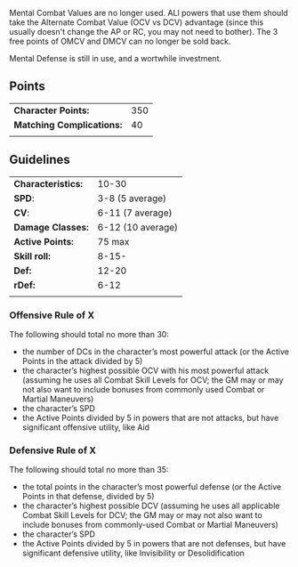 Mental Combat Values are no longer used. ALl powers that use them should take the Alternate Combat Value (OCV vs DCV) advantage (since this usually doesn't change the AP or RC, you may not need to bother). The 3 free points of OMCV and DMCV can no longer be sold back.

Mental Defense is still in use, and a wortwhile investment.

## Points
|||
|---|---|
|**Character Points:**|350|
|**Matching Complications:**|40|
||

## Guidelines
|||
|---|---|
|**Characteristics:**|10-30|
|**SPD**:|3-8 (5 average)|
|**CV**:|6-11 (7 average)|
|**Damage Classes:**|6-12 (10 average)|
|**Active Points:**|75 max|
|**Skill roll:**|8-15-|
|**Def:**|12-20|
|**rDef:**|6-12|
|||
### Offensive Rule of X
The following should total no more than 30:
* the number of DCs in the character’s most powerful attack (or the Active Points in the attack divided by 5)
* the character’s highest possible OCV with his most powerful attack (assuming he uses all Combat Skill Levels for OCV; the GM may or may not also want to include bonuses from commonly used Combat or Martial Maneuvers)
* the character’s SPD
* the Active Points divided by 5 in powers that are not attacks, but have significant offensive utility, like Aid

### Defensive Rule of X
The following should total no more than 35:
* the total points in the character’s most powerful defense (or the Active Points in that defense, divided by 5)
* the character’s highest possible DCV (assuming he uses all applicable Combat Skill Levels for DCV; the GM may or may not also want to include bonuses from commonly-used Combat or Martial Maneuvers)
* the character’s SPD
* the Active Points divided by 5 in powers that are not defenses, but have significant defensive utility, like Invisibility or Desolidification
